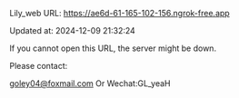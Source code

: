 Lily_web URL: https://ae6d-61-165-102-156.ngrok-free.app

Updated at: 2024-12-09 21:32:24

If you cannot open this URL, the server might be down.

Please contact: 

goley04@foxmail.com Or Wechat:GL_yeaH
